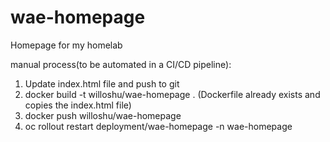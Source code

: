 # wae-homepage
Homepage for my homelab

manual process(to be automated in a CI/CD pipeline):
1. Update index.html file and push to git
2. docker build -t willoshu/wae-homepage . (Dockerfile already exists and copies the index.html file)
3. docker push willoshu/wae-homepage
4. oc rollout restart deployment/wae-homepage -n wae-homepage